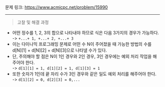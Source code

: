문제 링크: https://www.acmicpc.net/problem/15990  
- - -
> 고찰 및 해결 과정  
- 어떤 정수를 1, 2, 3의 합으로 나타내야 하므로 식은 다음 3가지의 경우가 가능하다.  
-> ```+...+ 1, +...+ 2, +...+ 3```  
- 이는 다이나믹 프로그래밍 문제로 어떤 수 N이 주어졌을 때 가능한 방법의 수를 d[N][1] + d[N][2] + d[N][3]으로 나타낼 수가 있다.  
- 단, 주의해야 할 점은 N이 1인 경우와 2인 경우, 3인 경우에는 예외 처리 작업을 해주어야 한다.  
-> ```d[1][1] = 1, d[1][2] = 1, d[1][3] = 1```  
- 또한 숫자가 1인데 끝 자리 수가 3인 경우와 같은 일도 예외 처리를 해주어야 한다.  
-> ```d[1][2] = 0, d[2][3] = 0,...```  
